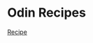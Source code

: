 <html>
  <body> 
<h1>Odin Recipes </h1>
<a href ="https://github.com/Mortal5631/recipes.git"> Recipe</a>
  <img scr="C:\Users\user\Desktop\Project\images.jpeg">
  </body>
  </html>
